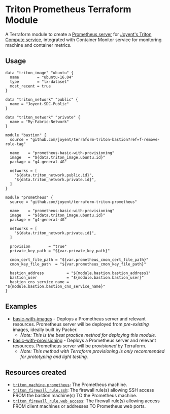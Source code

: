 # Triton Prometheus Terraform Module

A Terraform module to create a [Prometheus server](https://prometheus.io/) for 
[Joyent's Triton Compute service](https://www.joyent.com/triton/compute), integrated with Container Monitor service 
for monitoring machine and container metrics.

## Usage

```hcl
data "triton_image" "ubuntu" {
  name        = "ubuntu-16.04"
  type        = "lx-dataset"
  most_recent = true
}

data "triton_network" "public" {
  name = "Joyent-SDC-Public"
}

data "triton_network" "private" {
  name = "My-Fabric-Network"
}

module "bastion" {
  source = "github.com/joyent/terraform-triton-bastion?ref=f-remove-role-tag"

  name    = "prometheus-basic-with-provisioning"
  image   = "${data.triton_image.ubuntu.id}"
  package = "g4-general-4G"

  networks = [
    "${data.triton_network.public.id}",
    "${data.triton_network.private.id}",
  ]
}

module "prometheus" {
  source = "github.com/joyent/terraform-triton-prometheus"

  name    = "prometheus-basic-with-provisioning"
  image   = "${data.triton_image.ubuntu.id}"
  package = "g4-general-4G"

  networks = [
    "${data.triton_network.private.id}",
  ]

  provision        = "true"
  private_key_path = "${var.private_key_path}"

  cmon_cert_file_path = "${var.prometheus_cmon_cert_file_path}"
  cmon_key_file_path  = "${var.prometheus_cmon_key_file_path}"

  bastion_address          = "${module.bastion.bastion_address}"
  bastion_user             = "${module.bastion.bastion_user}"
  bastion_cns_service_name = "${module.bastion.bastion_cns_service_name}"
}
```

## Examples
- [basic-with-images](examples/basic-with-images) - Deploys a Prometheus server and relevant resources. Prometheus 
server will be deployed from _pre-existing_ images, ideally built by Packer.
  - _Note: This is the best practice method for deploying this module._
- [basic-with-provisioning](examples/basic-with-provisioning) - Deploys a Prometheus server and relevant resources. 
Prometheus server will be _provisioned_ by Terraform.
  - _Note: This method with Terraform provisioning is only recommended for prototyping and light testing._

## Resources created

- [`triton_machine.prometheus`](https://www.terraform.io/docs/providers/triton/r/triton_machine.html): The Prometheus 
machine.
- [`triton_firewall_rule.ssh`](https://www.terraform.io/docs/providers/triton/r/triton_firewall_rule.html): The firewall
rule(s) allowing SSH access FROM the bastion machine(s) TO the Prometheus machine.
- [`triton_firewall_rule.web_access`](https://www.terraform.io/docs/providers/triton/r/triton_firewall_rule.html): The 
firewall rule(s) allowing access FROM client machines or addresses TO Prometheus web ports.
